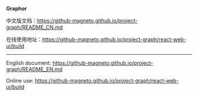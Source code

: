 **Graphor**

中文版文档：<https://github-magneto.github.io/project-graph/README_CN.md>

在线使用地址：<https://github-magneto.github.io/project-graph/react-web-ui/build>

---

English document: <https://github-magneto.github.io/project-graph/README_EN.md>

Online use: <https://github-magneto.github.io/project-graph/react-web-ui/build>